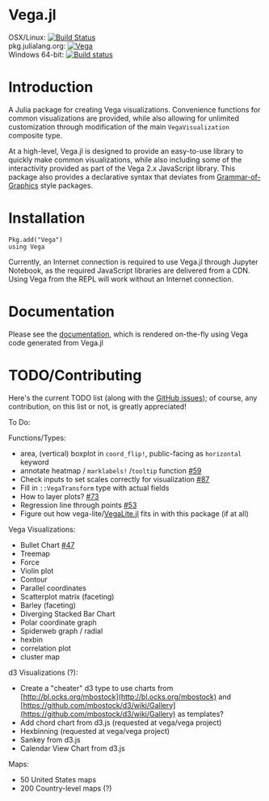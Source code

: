 Vega.jl
=======
OSX/Linux: [![Build Status](https://travis-ci.org/johnmyleswhite/Vega.jl.svg?branch=master)](https://travis-ci.org/johnmyleswhite/Vega.jl) </br>
pkg.julialang.org: [![Vega](http://pkg.julialang.org/badges/Vega_0.4.svg)](http://pkg.julialang.org/?pkg=Vega&ver=0.4) </br>
Windows 64-bit: [![Build status](https://ci.appveyor.com/api/projects/status/5rdwxsajxo5ybbfn?svg=true)](https://ci.appveyor.com/project/randyzwitch/vega-jl)


# Introduction

A Julia package for creating Vega visualizations. Convenience functions for common visualizations are provided, while also allowing for unlimited customization through modification of the main `VegaVisualization` composite type.

At a high-level, Vega.jl is designed to provide an easy-to-use library to quickly make common visualizations, while also including some of the interactivity provided as part of the Vega 2.x JavaScript library. This package also provides a declarative syntax that deviates from [Grammar-of-Graphics](https://www.cs.uic.edu/~wilkinson/TheGrammarOfGraphics/GOG.html) style packages.

# Installation

	Pkg.add("Vega")
	using Vega

Currently, an Internet connection is required to use Vega.jl through Jupyter Notebook, as the required JavaScript libraries are delivered from a CDN. Using Vega from the REPL will work without an Internet connection.

# Documentation

Please see the [documentation](http://johnmyleswhite.github.io/Vega.jl/), which is rendered on-the-fly using Vega code generated from Vega.jl

# TODO/Contributing

Here's the current TODO list (along with the [GitHub issues](https://github.com/johnmyleswhite/Vega.jl/issues)); of course, any contribution, on this list or not, is greatly appreciated!

To Do:

Functions/Types:

- area, (vertical) boxplot in `coord_flip!`, public-facing as `horizontal` keyword
- annotate heatmap / `marklabels!` /`tooltip` function [#59](https://github.com/johnmyleswhite/Vega.jl/issues/59)
- Check inputs to set scales correctly for visualization [#87](https://github.com/johnmyleswhite/Vega.jl/issues/87)
- Fill in `::VegaTransform` type with actual fields
- How to layer plots? [#73](https://github.com/johnmyleswhite/Vega.jl/issues/73)
- Regression line through points [#53](https://github.com/johnmyleswhite/Vega.jl/issues/53)
- Figure out how vega-lite/[VegaLite.jl](https://github.com/fredo-dedup/VegaLite.jl) fits in with this package (if at all)

Vega Visualizations:
- Bullet Chart [#47](https://github.com/johnmyleswhite/Vega.jl/issues/47)
- Treemap
- Force
- Violin plot
- Contour
- Parallel coordinates
- Scatterplot matrix (faceting)
- Barley (faceting)
- Diverging Stacked Bar Chart
- Polar coordinate graph
- Spiderweb graph / radial
- hexbin
- correlation plot
- cluster map

d3 Visualizations (?):

- Create a "cheater" d3 type to use charts from [http://bl.ocks.org/mbostock](http://bl.ocks.org/mbostock) and [https://github.com/mbostock/d3/wiki/Gallery](https://github.com/mbostock/d3/wiki/Gallery) as templates?
- Add chord chart from d3.js (requested at vega/vega project)
- Hexbinning (requested at vega/vega project)
- Sankey from d3.js
- Calendar View Chart from d3.js

Maps:

- 50 United States maps
- 200 Country-level maps (?)
